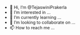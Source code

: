 - 👋 Hi, I’m @TejaswiniPrakerla
- 👀 I’m interested in ...
- 🌱 I’m currently learning ...
- 💞️ I’m looking to collaborate on ...
- 📫 How to reach me ...

<!---
TejaswiniPrakerla/TejaswiniPrakerla is a ✨ special ✨ repository because its `README.md` (this file) appears on your GitHub profile.
You can click the Preview link to take a look at your changes.
--->
